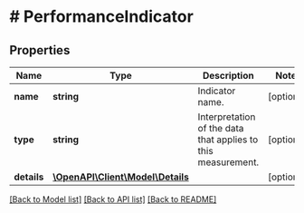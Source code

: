 # # PerformanceIndicator

## Properties

Name | Type | Description | Notes
------------ | ------------- | ------------- | -------------
**name** | **string** | Indicator name. | [optional]
**type** | **string** | Interpretation of the data that applies to this measurement. | [optional]
**details** | [**\OpenAPI\Client\Model\Details**](Details.md) |  | [optional]

[[Back to Model list]](../../README.md#models) [[Back to API list]](../../README.md#endpoints) [[Back to README]](../../README.md)
